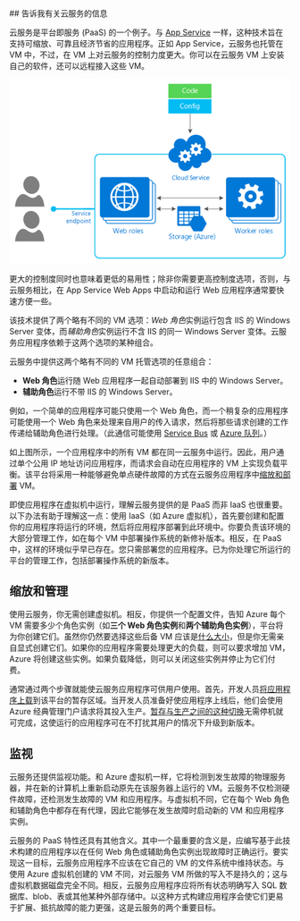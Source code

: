 <a name="tellmecs">
## 告诉我有关云服务的信息

云服务是平台即服务 (PaaS) 的一个例子。与 [App Service](/documentation/articles/app-service-web-overview/) 一样，这种技术旨在支持可缩放、可靠且经济节省的应用程序。正如 App Service，云服务也托管在 VM 中，不过，在 VM 上对云服务的控制力度更大。你可以在云服务 VM 上安装自己的软件，还可以远程接入这些 VM。

![cs\_diagram](./media/cloud-services-choose-me-content/diagram.png)

更大的控制度同时也意味着更低的易用性；除非你需要更高控制度选项，否则，与云服务相比，在 App Service Web Apps 中启动和运行 Web 应用程序通常要快速方便一些。

该技术提供了两个略有不同的 VM 选项：*Web 角色*实例运行包含 IIS 的 Windows Server 变体，而*辅助角色*实例运行不含 IIS 的同一 Windows Server 变体。云服务应用程序依赖于这两个选项的某种组合。

云服务中提供这两个略有不同的 VM 托管选项的任意组合：

* **Web 角色**运行随 Web 应用程序一起自动部署到 IIS 中的 Windows Server。
* **辅助角色**运行不带 IIS 的 Windows Server。

例如，一个简单的应用程序可能只使用一个 Web 角色，而一个稍复杂的应用程序可能使用一个 Web 角色来处理来自用户的传入请求，然后将那些请求创建的工作传递给辅助角色进行处理。（此通信可能使用 [Service Bus](/documentation/articles/service-bus-fundamentals-hybrid-solutions/) 或 [Azure 队列](/documentation/articles/storage-introduction/)。）

如上图所示，一个应用程序中的所有 VM 都在同一云服务中运行。因此，用户通过单个公用 IP 地址访问应用程序，而请求会自动在应用程序的 VM 上实现负载平衡。该平台将采用一种能够避免单点硬件故障的方式在云服务应用程序中[缩放和部署](/documentation/articles/cloud-services-how-to-scale/) VM。

即使应用程序在虚拟机中运行，理解云服务提供的是 PaaS 而非 IaaS 也很重要。以下办法有助于理解这一点：使用 IaaS（如 Azure 虚拟机），首先要创建和配置你的应用程序将运行的环境，然后将应用程序部署到此环境中。你要负责该环境的大部分管理工作，如在每个 VM 中部署操作系统的新修补版本。相反，在 PaaS 中，这样的环境似乎早已存在。您只需部署您的应用程序。已为你处理它所运行的平台的管理工作，包括部署操作系统的新版本。

## 缩放和管理
使用云服务，你无需创建虚拟机。相反，你提供一个配置文件，告知 Azure 每个 VM 需要多少个角色实例（如**三个 Web 角色实例**和**两个辅助角色实例**），平台将为你创建它们。虽然你仍然要选择这些后备 VM 应该是[什么大小](/documentation/articles/cloud-services-sizes-specs/)，但是你无需亲自显式创建它们。如果你的应用程序需要处理更大的负载，则可以要求增加 VM，Azure 将创建这些实例。如果负载降低，则可以关闭这些实例并停止为它们付费。

通常通过两个步骤就能使云服务应用程序可供用户使用。首先，开发人员[将应用程序上载](/documentation/articles/cloud-services-how-to-create-deploy/)到该平台的暂存区域。当开发人员准备好使应用程序上线后，他们会使用 Azure 经典管理门户请求将其投入生产。[暂存与生产之间的这种切换](/documentation/articles/cloud-services-nodejs-stage-application/)无需停机就可完成，这使运行的应用程序可在不打扰其用户的情况下升级到新版本。

## 监视
云服务还提供监视功能。和 Azure 虚拟机一样，它将检测到发生故障的物理服务器，并在新的计算机上重新启动原先在该服务器上运行的 VM。云服务不仅检测硬件故障，还检测发生故障的 VM 和应用程序。与虚拟机不同，它在每个 Web 角色和辅助角色中都存在有代理，因此它能够在发生故障时启动新的 VM 和应用程序实例。

云服务的 PaaS 特性还具有其他含义。其中一个最重要的含义是，应编写基于此技术构建的应用程序以在任何 Web 角色或辅助角色实例出现故障时正确运行。要实现这一目标，云服务应用程序不应该在它自己的 VM 的文件系统中维持状态。与使用 Azure 虚拟机创建的 VM 不同，对云服务 VM 所做的写入不是持久的；这与虚拟机数据磁盘完全不同。相反，云服务应用程序应将所有状态明确写入 SQL 数据库、blob、表或其他某种外部存储中。以这种方式构建应用程序会使它们更易于扩展、抵抗故障的能力更强，这是云服务的两个重要目标。

<!---HONumber=Mooncake_0307_2016-->